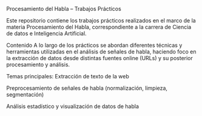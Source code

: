 Procesamiento del Habla – Trabajos Prácticos


Este repositorio contiene los trabajos prácticos realizados en el marco de la materia Procesamiento del Habla, correspondiente a la carrera de Ciencia de datos e Inteligencia Artificial.

Contenido
A lo largo de los prácticos se abordan diferentes técnicas y herramientas utilizadas en el análisis de señales de habla, haciendo foco en la extracción de datos desde distintas fuentes online (URLs) y su posterior procesamiento y análisis.

Temas principales:
Extracción de texto de la web

Preprocesamiento de señales de habla (normalización, limpieza, segmentación)

Análisis estadístico y visualización de datos de habla
